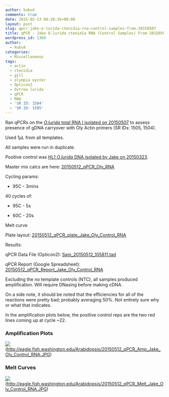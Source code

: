 ```yaml
---
author: kubu4
comments: true
date: 2015-05-13 00:28:16+00:00
layout: post
slug: qpcr-jake-o-lurida-ctenidia-rna-control-samples-from-20150507
title: qPCR - Jake O.lurida ctenidia RNA (Control Samples) From 20150507
wordpress_id: 1369
author:
  - kubu4
categories:
  - Miscellaneous
tags:
  - actin
  - ctenidia
  - gill
  - olympia oyster
  - Opticon2
  - Ostrea lurida
  - qPCR
  - RNA
  - 'SR ID: 1504'
  - 'SR ID: 1505'
---
```


Ran qPCRs on the [_O.lurida_ total RNA I isolated on 20150507](https://robertslab.github.io/sams-notebook/2015/05/07/rna-isolation-jakes-o-lurida-ctenidia-control-from-20150422.html) to assess presence of gDNA carryover with Oly Actin primers (SR IDs: 1505, 1504).

Used 1μL from all templates.

All samples were run in duplicate.

Positive control was [HL1 _O.lurida_ DNA isolated by Jake on 20150323](https://heareresearch.blogspot.com/2015/03/3-23-2015-ezna-dna-isolation-with-seed.html).

Master mix calcs are here: [20150512_qPCR_Oly_RNA](https://docs.google.com/spreadsheets/d/1-jUGGyD56GcA_uk07TFUEh2R0Y2e6DxeEzqdByTccJE/edit?usp=sharing)

Cycling params:




    
  * 95C - 3mins



40 cycles of:


    
  * 95C - 5s

    
  * 60C - 20s



Melt curve



Plate layout: [20150512_qPCR_plate_Jake_Oly_Control_RNA](https://docs.google.com/spreadsheets/d/1Ev85A7KgH3jrN6UnZd2b3gXySaX0rQqGt8_poKPcIks/edit?usp=sharing)





Results:

qPCR Data File (Opticon2): [Sam_20150512_105811.tad](https://eagle.fish.washington.edu/Arabidopsis/qPCR/Opticon/Sam_20150512_105811.tad)

qPCR Report (Google Spreadsheet): [20150512_qPCR_Report_Jake_Oly_Control_RNA](https://docs.google.com/spreadsheets/d/1F8_DalqoKNCebg54zy1Fg6OFmuwkQg90QOvi89YBJbk/edit?usp=sharing)

Excluding the no template controls (NTC), all samples produced amplification. Will require DNasing before making cDNA.

On a side note, it should be noted that the efficiencies for all of the reactions were pretty bad; probably averaging 50%. Not entirely sure why or what that indicates.

In the amplification plots below, the positive control reps are the two red lines coming up at cycle ~22.



### Amplification Plots



![](https://eagle.fish.washington.edu/Arabidopsis/20150512_qPCR_Amp_Jake_Oly_Control_RNA.JPG)(http://eagle.fish.washington.edu/Arabidopsis/20150512_qPCR_Amp_Jake_Oly_Control_RNA.JPG)







### Melt Curves



![](https://eagle.fish.washington.edu/Arabidopsis/20150512_qPCR_Melt_Jake_Oly_Control_RNA.JPG)(http://eagle.fish.washington.edu/Arabidopsis/20150512_qPCR_Melt_Jake_Oly_Control_RNA.JPG)




